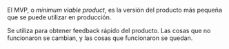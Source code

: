El MVP, o *minimum viable product*, es la versión del producto más pequeña que se puede utilizar en producción.

Se utiliza para obtener feedback rápido del producto. Las cosas que no funcionaron se cambian, y las cosas que funcionaron se quedan.
